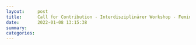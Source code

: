 ```yaml
---
layout:     post
title:      Call for Contribution - Interdisziplinärer Workshop - Feminism is a battlefield(1).pdf
date:       2022-01-08 13:15:38
summary:    
categories: 
---
```


<object data="{{ site.url }}/pdfs/Call for Contribution - Interdisziplinärer Workshop - Feminism is a battlefield(1).pdf" width="650" height="800" type='application/pdf'></object>
